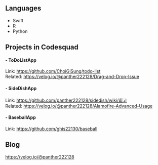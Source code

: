 ## Languages

- Swift
- R
- Python

## Projects in Codesquad

#### - ToDoListApp

Link: <https://github.com/ChoiGiSung/todo-list><br>Related: <https://velog.io/@panther222128/Drag-and-Drop-Issue>

#### - SideDishApp

Link: <https://github.com/panther222128/sidedish/wiki/회고><br>Related: <https://velog.io/@panther222128/Alamofire-Advanced-Usage>

#### - BaseballApp

Link: <https://github.com/ghis22130/baseball>

## Blog

<https://velog.io/@panther222128>
